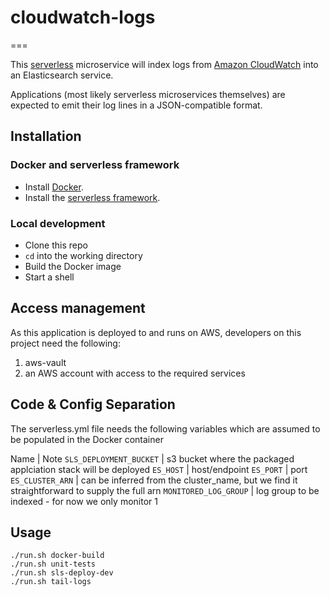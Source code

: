 # cloudwatch-logs
===

This [serverless](https://serverless.com/) microservice will index logs
from [Amazon CloudWatch](https://aws.amazon.com/cloudwatch/) into an Elasticsearch service.

Applications (most likely serverless microservices themselves) are expected to emit their log lines
in a JSON-compatible format.


## Installation

### Docker and serverless framework

* Install [Docker](https://docs.docker.com/install/).
* Install the [serverless framework](https://serverless.com/framework/docs/providers/aws/guide/installation/).

### Local development

* Clone this repo
* `cd` into the working directory
* Build the Docker image
* Start a shell

## Access management
As this application is deployed to and runs on AWS, developers on this project need the following:
1. aws-vault
2. an AWS account with access to the required services
    
## Code & Config Separation
The serverless.yml file needs the following variables which are assumed to be populated in the Docker container
    
Name | Note
`SLS_DEPLOYMENT_BUCKET` | s3 bucket where the packaged applciation stack will be deployed
`ES_HOST` | host/endpoint
`ES_PORT` | port
`ES_CLUSTER_ARN`  | can be inferred from the cluster_name, but we find it straightforward to supply the full arn
`MONITORED_LOG_GROUP` | log group to be indexed - for now we only monitor 1

## Usage
    ./run.sh docker-build
    ./run.sh unit-tests
    ./run.sh sls-deploy-dev
    ./run.sh tail-logs
